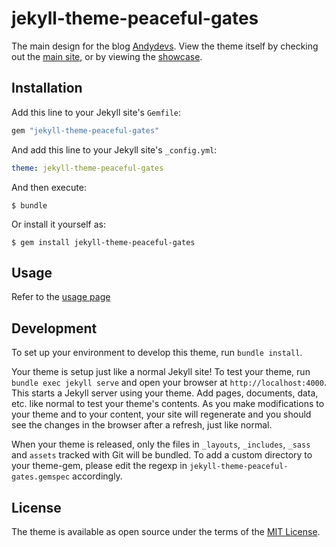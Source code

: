# jekyll-theme-peaceful-gates

The main design for the blog [Andydevs][andydevs]. View the theme itself by
checking out the [main site][main], or by viewing the [showcase][showcase].

## Installation

Add this line to your Jekyll site's `Gemfile`:

```ruby
gem "jekyll-theme-peaceful-gates"
```

And add this line to your Jekyll site's `_config.yml`:

```yaml
theme: jekyll-theme-peaceful-gates
```

And then execute:

    $ bundle

Or install it yourself as:

    $ gem install jekyll-theme-peaceful-gates

## Usage

Refer to the [usage page][usage]

## Development

To set up your environment to develop this theme, run `bundle install`.

Your theme is setup just like a normal Jekyll site! To test your theme, run `bundle exec jekyll serve` and open your browser at `http://localhost:4000`. This starts a Jekyll server using your theme. Add pages, documents, data, etc. like normal to test your theme's contents. As you make modifications to your theme and to your content, your site will regenerate and you should see the changes in the browser after a refresh, just like normal.

When your theme is released, only the files in `_layouts`, `_includes`, `_sass` and `assets` tracked with Git will be bundled.
To add a custom directory to your theme-gem, please edit the regexp in `jekyll-theme-peaceful-gates.gemspec` accordingly.

## License

The theme is available as open source under the terms of the [MIT License][mit].

[mit]: https://opensource.org/licenses/MIT
[andydevs]: http://andydevs.github.io
[main]: http://andydevs.github.io/jekyll-theme-simple-design
[showcase]: http://andydevs.github.io/jekyll-theme-simple-design/showcase
[usage]: http://andydevs.github.io/jekyll-theme-simple-design/usage